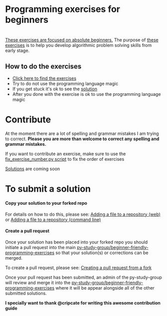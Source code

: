 # Programming exercises for beginners
#
[These exercises are focused on absolute beginners.](exercises.md)
The purpose of [these exercises](exercises.md) is to help you develop algorithmic problem solving skills from early stage.

## How to do the exercises

* [Click here to find the exercises](exercises.md)
* Try to do not use the programming language magic
* If you get stuck it's ok to see the [solution](solutions.md)
* After you done with the exercise is ok to use the programming language magic

# Contribute

At the moment there are a lot of spelling and grammar mistakes I am trying to correct. **Please you are more than welcome to correct any spelling and grammar mistakes.**

If you want to contribute an exercise, make sure to use the [fix_exercise_number.py script](fix_exercise_number.py) to fix the order of exercises

[Solutions](solutions.md) are coming soon

# To submit a solution

#### Copy your solution to your forked repo

For details on how to do this, please see: [Adding a file to a repository (web)](https://help.github.com/articles/adding-a-file-to-a-repository/) or [Adding a file to a repository (command line)](https://help.github.com/articles/adding-a-file-to-a-repository-using-the-command-line/)

#### Create a pull request

Once your solution has been placed into your forked repo you should initiate a pull request into the main [py-study-group/beginner-friendly-programming-exercises](https://github.com/py-study-group/beginner-friendly-programming-exercises.git) so that your solution(s) or corrections can be merged. 

To create a pull request, please see: [Creating a pull request from a fork](https://help.github.com/articles/creating-a-pull-request-from-a-fork/)

Once your pull request has been submitted, an admin of the py-study-group will review and merge it into the [py-study-group/beginner-friendly-programming-exercises](https://github.com/py-study-group/beginner-friendly-programming-exercises) where it will be appear alongside all of the other submitted solutions. 

**I specially want to thank @cripcate for writing this awesome contribution guide** 
